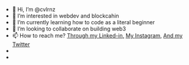 - 👋 Hi, I’m @cvlrnz
- 👀 I’m interested in webdev and blockcahin 
- 🌱 I’m currently learning how to code as a literal beginner
- 💞️ I’m looking to collaborate on building web3 
- 📫 How to reach me? <a href="https://www.linkedin.com/in/carlos-lorenzo-99215b191/">Through my Linked-in,</a> <a href="https://www.instagram.com/cvlrnz/">My Instagram,</a> <a href="https://twitter.com/cvlrnz_"> And my Twitter</a>
- 
-

<!---
cvlrnz/cvlrnz is a ✨ special ✨ repository because its `README.md` (this file) appears on your GitHub profile.
You can click the Preview link to take a look at your changes.
--->
